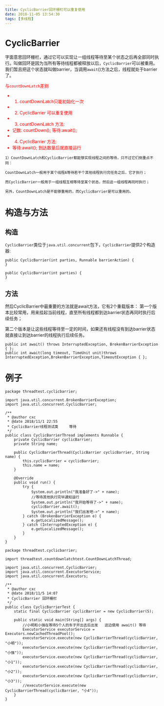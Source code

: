 ```yaml
---
title: CyclicBarrier回环栅栏可以重复使用
date: 2018-11-05 13:54:30
tags: [多线程]
---
```


# CyclicBarrier

字面意思回环栅栏，通过它可以实现让一组线程等待至某个状态之后再全部同时执行。叫做回环是因为当所有等待线程都被释放以后，`CyclicBarrier`可以被重用。我们暂且把这个状态就叫做barrier，当调用`await`()方法之后，线程就处于barrier了。

<!--more-->

<font color="red">与`countDownLatch`差别  

* 1. countDownLatch只能初始化一次
* 2. CyclicBarrier 可以重复使用
* 3. countDownLatch 方法:
*  记数: countDown();    等待:await();
* 4. CyclicBarrier 方法:
*  等待:await();  到达数量后就直接运行
</font>


```
1）CountDownLatch和CyclicBarrier都能够实现线程之间的等待，只不过它们侧重点不同：

CountDownLatch一般用于某个线程A等待若干个其他线程执行完任务之后，它才执行；

而CyclicBarrier一般用于一组线程互相等待至某个状态，然后这一组线程再同时执行；

另外，CountDownLatch是不能够重用的，而CyclicBarrier是可以重用的。
```

# 构造与方法

## 构造

`CyclicBarrier`类位于`java.util.concurrent`包下，`CyclicBarrier`提供2个构造器:  

```
public CyclicBarrier(int parties, Runnable barrierAction) {
}
 
public CyclicBarrier(int parties) {
}
```

## 方法 

然后CyclicBarrier中最重要的方法就是await方法，它有2个重载版本：
第一个版本比较常用，用来挂起当前线程，直至所有线程都到达barrier状态再同时执行后续任务；

第二个版本是让这些线程等待至一定的时间，如果还有线程没有到达barrier状态就直接让到达barrier的线程执行后续任务。

```
public int await() throws InterruptedException, BrokenBarrierException { };
public int await(long timeout, TimeUnit unit)throws InterruptedException,BrokenBarrierException,TimeoutException { };
```


# 例子

```
package threadtest.cyclicbarrier;

import java.util.concurrent.BrokenBarrierException;
import java.util.concurrent.CyclicBarrier;

/**
 * @author cxc
 * @date 2018/11/1 22:55
 * CyclicBarrier线程测试类     等待
 */
public class CyclicBarrierThread implements Runnable {
    private CyclicBarrier cyclicBarrier;
    private String name;

    public CyclicBarrierThread(CyclicBarrier cyclicBarrier, String name) {
        this.cyclicBarrier = cyclicBarrier;
        this.name = name;
    }

    @Override
    public void run() {
        try {
            System.out.println("我准备好了->" + name);
            //等待其他执行完毕通知运行
            System.out.println("我开始等待了->" + name);
            cyclicBarrier.await();
            System.out.println("我们出发吧->" + name);
        } catch (BrokenBarrierException e) {
            e.getLocalizedMessage();
        } catch (InterruptedException e) {
            e.getLocalizedMessage();
        }
    }
}
```

```
package threadtest.cyclicbarrier;

import threadtest.countdownlatchtest.CountDownLatchThread;

import java.util.concurrent.CyclicBarrier;
import java.util.concurrent.ExecutorService;
import java.util.concurrent.Executors;

/**
 * @author cxc
 * @date 2018/11/5 14:07
 * CyclicBarrier 回环栅栏
 */
public class CyclicBarrierTest {
    static final CyclicBarrier cyclicBarrier = new CyclicBarrier(5);

    public static void main(String[] args) {
        //小明和小强在等待5个人的车子开出去后出发   这边使用 await() 等待
        ExecutorService executorService = Executors.newCachedThreadPool();
        executorService.execute(new CyclicBarrierThread(cyclicBarrier, "小明"));
        executorService.execute(new CyclicBarrierThread(cyclicBarrier, "小强"));
        executorService.execute(new CyclicBarrierThread(cyclicBarrier, "小1"));
        executorService.execute(new CyclicBarrierThread(cyclicBarrier, "小2"));
        executorService.execute(new CyclicBarrierThread(cyclicBarrier, "小3"));
        //executorService.execute(new CyclicBarrierThread(cyclicBarrier, "小4"));
    }
}
```
